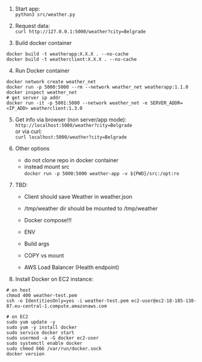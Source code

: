 1. Start app:  
`python3 src/weather.py`

2. Request data:  
`curl http://127.0.0.1:5000/weather?city=Belgrade`

3. Build docker container  
```
docker build -t weatherapp:X.X.X . --no-cache
docker build -t weatherclient:X.X.X . --no-cache
```  

4. Run Docker container
```
docker network create weather_net
docker run -p 5000:5000 --rm --network weather_net weatherapp:1.1.0
docker inspect weather_net                                              # get server ip addr
docker run -it -p 5001:5000 --network weather_net -e SERVER_ADDR=<IP_ADD> weatherclient:1.3.0

```  

5. Get info via browser (non server/app mode):  
`http://localhost:5000/weather?city=Belgrade`  
or via curl:  
`curl localhost:5000/weather?city=Belgrade`  

6. Other options  
    - do not clone repo in docker container
    - instead mount src  
        `docker run -p 5000:5000 weather-app -v ${PWD}/src:/opt:ro`

7. TBD:  
    - Client should save Weather in weather.json
    - /tmp/weather dir should be mounted to /tmp/weather
  
    - Docker compose!!! 
    - ENV
    - Build args
    - COPY vs mount
  
    - AWS Load Balancer (Health endpoint)

8. Install Docker on EC2 instance:
```
# on host
chmod 400 weather-test.pem
ssh -o IdentitiesOnly=yes -i weather-test.pem ec2-user@ec2-18-185-138-87.eu-central-1.compute.amazonaws.com

# on EC2
sudo yum update -y
sudo yum -y install docker
sudo service docker start
sudo usermod -a -G docker ec2-user
sudo systemctl enable docker
sudo chmod 666 /var/run/docker.sock
docker version
```